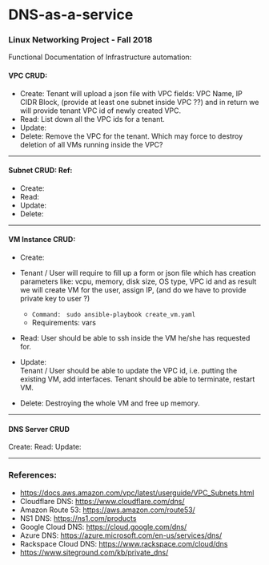 # DNS-as-a-service  

### Linux Networking Project - Fall 2018  

Functional Documentation of Infrastructure automation:  

#### VPC CRUD:  
- Create: Tenant will upload a json file with VPC fields: VPC Name, IP CIDR Block, (provide at least one subnet inside VPC ??) and in return we will provide tenant VPC id of newly created VPC.  
- Read: List down all the VPC ids for a tenant.   
- Update:   
- Delete: Remove the VPC for the tenant. Which may force to destroy deletion of all VMs running inside the VPC?

--------------

#### Subnet CRUD: Ref: 
- Create:  
- Read:  
- Update:  
- Delete:  

----------------
#### VM Instance CRUD:
- Create:   
- Tenant / User will require to fill up a form or json file which has creation parameters like: vcpu, memory, disk size, OS type, VPC id and as result we will create VM for the user, assign IP, (and do we have to provide private key to user ?)  
    - `Command: ` `sudo ansible-playbook create_vm.yaml`  
    -   Requirements: vars  

- Read:
User should be able to ssh inside the VM he/she has requested for. 
- Update:  
Tenant / User should be able to update the VPC id, i.e. putting the existing VM, add interfaces.
Tenant should be able to terminate, restart VM.
- Delete: Destroying the whole VM and free up memory.

-----------------
#### DNS Server CRUD
Create: 
Read:
Update:

-------------------
### References: 
- https://docs.aws.amazon.com/vpc/latest/userguide/VPC_Subnets.html
- Cloudflare DNS: https://www.cloudflare.com/dns/
- Amazon Route 53: https://aws.amazon.com/route53/ 
- NS1 DNS: https://ns1.com/products
- Google Cloud DNS: https://cloud.google.com/dns/
- Azure DNS: https://azure.microsoft.com/en-us/services/dns/
- Rackspace Cloud DNS: https://www.rackspace.com/cloud/dns
- https://www.siteground.com/kb/private_dns/

